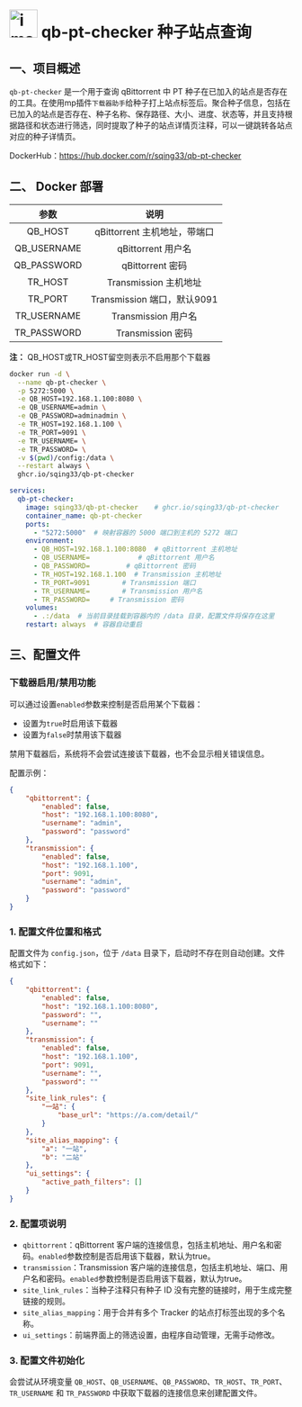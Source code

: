 
# <img width="50" height="50" alt="image" src="https://github.com/user-attachments/assets/8edcccf8-a4ca-4fcb-8224-8d25f15642eb" /> qb-pt-checker 种子站点查询


## 一、项目概述

`qb-pt-checker` 是一个用于查询 qBittorrent 中 PT 种子在已加入的站点是否存在的工具。在使用mp插件`下载器助手`给种子打上站点标签后。聚合种子信息，包括在已加入的站点是否存在、种子名称、保存路径、大小、进度、状态等，并且支持根据路径和状态进行筛选，同时提取了种子的站点详情页注释，可以一键跳转各站点对应的种子详情页。

DockerHub：https://hub.docker.com/r/sqing33/qb-pt-checker

## 二、 Docker 部署

|    参数     |             说明             |
| :---------: | :--------------------------: |
|   QB_HOST   | qBittorrent 主机地址，带端口 |
| QB_USERNAME |      qBittorrent 用户名      |
| QB_PASSWORD |       qBittorrent 密码       |
|   TR_HOST   | Transmission 主机地址       |
|   TR_PORT   | Transmission 端口，默认9091  |
| TR_USERNAME |     Transmission 用户名     |
| TR_PASSWORD |      Transmission 密码      |

**注：** QB_HOST或TR_HOST留空则表示不启用那个下载器

```bash
docker run -d \
  --name qb-pt-checker \
  -p 5272:5000 \
  -e QB_HOST=192.168.1.100:8080 \
  -e QB_USERNAME=admin \
  -e QB_PASSWORD=adminadmin \
  -e TR_HOST=192.168.1.100 \
  -e TR_PORT=9091 \
  -e TR_USERNAME= \
  -e TR_PASSWORD= \
  -v $(pwd)/config:/data \
  --restart always \
  ghcr.io/sqing33/qb-pt-checker    
```

```yaml
services:
  qb-pt-checker:
    image: sqing33/qb-pt-checker	# ghcr.io/sqing33/qb-pt-checker
    container_name: qb-pt-checker
    ports:
      - "5272:5000"  # 映射容器的 5000 端口到主机的 5272 端口
    environment:
      - QB_HOST=192.168.1.100:8080  # qBittorrent 主机地址
      - QB_USERNAME=            # qBittorrent 用户名
      - QB_PASSWORD=         # qBittorrent 密码
      - TR_HOST=192.168.1.100  # Transmission 主机地址
      - TR_PORT=9091        # Transmission 端口
      - TR_USERNAME=        # Transmission 用户名
      - TR_PASSWORD=     # Transmission 密码
    volumes:
      - .:/data  # 当前目录挂载到容器内的 /data 目录，配置文件将保存在这里
    restart: always  # 容器自动重启
```

## 三、配置文件

### 下载器启用/禁用功能

可以通过设置`enabled`参数来控制是否启用某个下载器：
- 设置为`true`时启用该下载器
- 设置为`false`时禁用该下载器

禁用下载器后，系统将不会尝试连接该下载器，也不会显示相关错误信息。

配置示例：
```json
{
    "qbittorrent": {
        "enabled": false,
        "host": "192.168.1.100:8080",
        "username": "admin",
        "password": "password"
    },
    "transmission": {
        "enabled": false,
        "host": "192.168.1.100",
        "port": 9091,
        "username": "admin",
        "password": "password"
    }
}
```

### 1. 配置文件位置和格式

配置文件为 `config.json`，位于 `/data` 目录下，启动时不存在则自动创建。文件格式如下：

```json
{
    "qbittorrent": {
        "enabled": false,
        "host": "192.168.1.100:8080",
        "password": "",
        "username": ""
    },
    "transmission": {
        "enabled": false,
        "host": "192.168.1.100",
        "port": 9091,
        "username": "",
        "password": ""
    },
    "site_link_rules": {
        "一站": {
            "base_url": "https://a.com/detail/"
        }
    },
    "site_alias_mapping": {
        "a": "一站",
        "b": "二站"
    },
    "ui_settings": {
        "active_path_filters": []
    }
}
```

### 2. 配置项说明

- `qbittorrent`：qBittorrent 客户端的连接信息，包括主机地址、用户名和密码。`enabled`参数控制是否启用该下载器，默认为true。
- `transmission`：Transmission 客户端的连接信息，包括主机地址、端口、用户名和密码。`enabled`参数控制是否启用该下载器，默认为true。
- `site_link_rules`：当种子注释只有种子 ID 没有完整的链接时，用于生成完整链接的规则。
- `site_alias_mapping`：用于合并有多个 Tracker 的站点打标签出现的多个名称。
- `ui_settings`：前端界面上的筛选设置，由程序自动管理，无需手动修改。

### 3. 配置文件初始化

会尝试从环境变量 `QB_HOST`、`QB_USERNAME`、`QB_PASSWORD`、`TR_HOST`、`TR_PORT`、`TR_USERNAME` 和 `TR_PASSWORD` 中获取下载器的连接信息来创建配置文件。

